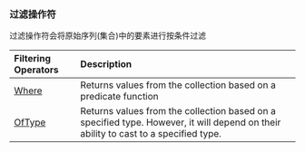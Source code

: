 ### 过滤操作符

过滤操作符会将原始序列\(集合\)中的要素进行按条件过滤

| Filtering Operators | Description |
| :--- | :--- |
| [Where](https://www.tutorialsteacher.com/linq/linq-filtering-operators-where#where) | Returns values from the collection based on a predicate function |
| [OfType](https://www.tutorialsteacher.com/linq/linq-filtering-operators-oftype) | Returns values from the collection based on a specified type. However, it will depend on their ability to cast to a specified type. |




